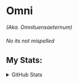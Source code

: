 # Omni #
_(Aka. Omnituensaeternum)_

###### No its not mispelled

## My Stats:
<details>
  <summary>GitHub Stats</summary>
  <img align="left" alt="omnituensaeternum's GitHub Stats" src="https://ghubstats-omnituensaeternum.vercel.app/api?username=omnituensaeternum&show_icons=true&hide_border=false" />

</details>

<!--
**omnituensaeternum/omnituensaeternum** is a ✨ _special_ ✨ repository because its `README.md` (this file) appears on your GitHub profile.

Here are some ideas to get you started:

- 🔭 I’m currently working on ...
- 🌱 I’m currently learning ...
- 👯 I’m looking to collaborate on ...
- 🤔 I’m looking for help with ...
- 💬 Ask me about ...
- 📫 How to reach me: ...
- 😄 Pronouns: ...
- ⚡ Fun fact: ...
-->

